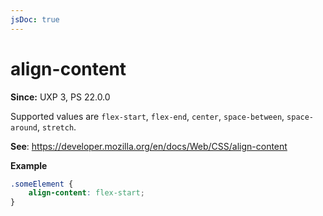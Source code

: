 ```yaml
---
jsDoc: true
---
```

# align-content

**Since:** UXP 3, PS 22.0.0

Supported values are `flex-start`, `flex-end`, `center`, `space-between`, `space-around`, `stretch`.

**See**: https://developer.mozilla.org/en/docs/Web/CSS/align-content

**Example**

```css
.someElement {
    align-content: flex-start;
}
```

